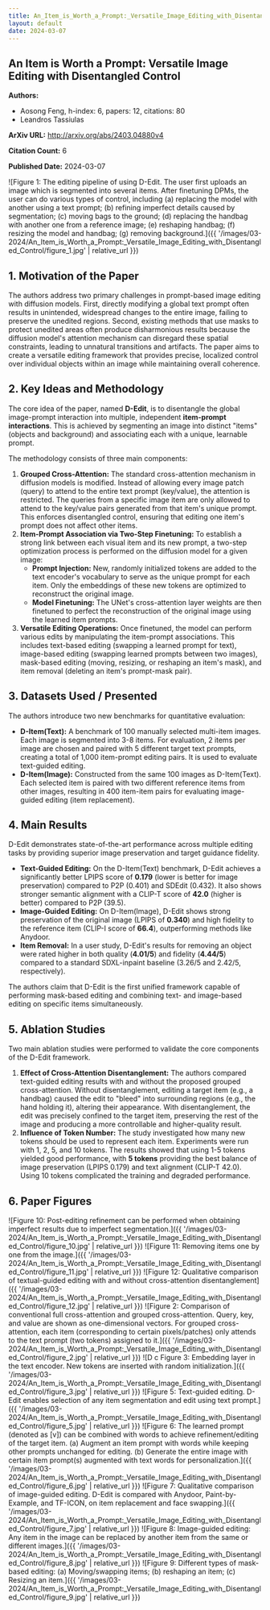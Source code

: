 ```yaml
---
title: An_Item_is_Worth_a_Prompt:_Versatile_Image_Editing_with_Disentangled_Control
layout: default
date: 2024-03-07
---
```

## An Item is Worth a Prompt: Versatile Image Editing with Disentangled Control
**Authors:**
- Aosong Feng, h-index: 6, papers: 12, citations: 80
- Leandros Tassiulas

**ArXiv URL:** http://arxiv.org/abs/2403.04880v4

**Citation Count:** 6

**Published Date:** 2024-03-07

![Figure 1: The editing pipeline of using D-Edit. The user first uploads an image which is segmented into several items. After finetuning DPMs, the user can do various types of control, including (a) replacing the model with another using a text prompt; (b) refining imperfect details caused by segmentation; (c) moving bags to the ground; (d) replacing the handbag with another one from a reference image; (e) reshaping handbag; (f) resizing the model and handbag; (g) removing background.]({{ '/images/03-2024/An_Item_is_Worth_a_Prompt:_Versatile_Image_Editing_with_Disentangled_Control/figure_1.jpg' | relative_url }})
## 1. Motivation of the Paper
The authors address two primary challenges in prompt-based image editing with diffusion models. First, directly modifying a global text prompt often results in unintended, widespread changes to the entire image, failing to preserve the unedited regions. Second, existing methods that use masks to protect unedited areas often produce disharmonious results because the diffusion model's attention mechanism can disregard these spatial constraints, leading to unnatural transitions and artifacts. The paper aims to create a versatile editing framework that provides precise, localized control over individual objects within an image while maintaining overall coherence.

## 2. Key Ideas and Methodology
The core idea of the paper, named **D-Edit**, is to disentangle the global image-prompt interaction into multiple, independent **item-prompt interactions**. This is achieved by segmenting an image into distinct "items" (objects and background) and associating each with a unique, learnable prompt.

The methodology consists of three main components:
1.  **Grouped Cross-Attention:** The standard cross-attention mechanism in diffusion models is modified. Instead of allowing every image patch (query) to attend to the entire text prompt (key/value), the attention is restricted. The queries from a specific image item are only allowed to attend to the key/value pairs generated from that item's unique prompt. This enforces disentangled control, ensuring that editing one item's prompt does not affect other items.
2.  **Item-Prompt Association via Two-Step Finetuning:** To establish a strong link between each visual item and its new prompt, a two-step optimization process is performed on the diffusion model for a given image:
    *   **Prompt Injection:** New, randomly initialized tokens are added to the text encoder's vocabulary to serve as the unique prompt for each item. Only the embeddings of these new tokens are optimized to reconstruct the original image.
    *   **Model Finetuning:** The UNet's cross-attention layer weights are then finetuned to perfect the reconstruction of the original image using the learned item prompts.
3.  **Versatile Editing Operations:** Once finetuned, the model can perform various edits by manipulating the item-prompt associations. This includes text-based editing (swapping a learned prompt for text), image-based editing (swapping learned prompts between two images), mask-based editing (moving, resizing, or reshaping an item's mask), and item removal (deleting an item's prompt-mask pair).

## 3. Datasets Used / Presented
The authors introduce two new benchmarks for quantitative evaluation:
*   **D-Item(Text):** A benchmark of 100 manually selected multi-item images. Each image is segmented into 3-8 items. For evaluation, 2 items per image are chosen and paired with 5 different target text prompts, creating a total of 1,000 item-prompt editing pairs. It is used to evaluate text-guided editing.
*   **D-Item(Image):** Constructed from the same 100 images as D-Item(Text). Each selected item is paired with two different reference items from other images, resulting in 400 item-item pairs for evaluating image-guided editing (item replacement).

## 4. Main Results
D-Edit demonstrates state-of-the-art performance across multiple editing tasks by providing superior image preservation and target guidance fidelity.
*   **Text-Guided Editing:** On the D-Item(Text) benchmark, D-Edit achieves a significantly better LPIPS score of **0.179** (lower is better for image preservation) compared to P2P (0.401) and SDEdit (0.432). It also shows stronger semantic alignment with a CLIP-T score of **42.0** (higher is better) compared to P2P (39.5).
*   **Image-Guided Editing:** On D-Item(Image), D-Edit shows strong preservation of the original image (LPIPS of **0.340**) and high fidelity to the reference item (CLIP-I score of **66.4**), outperforming methods like Anydoor.
*   **Item Removal:** In a user study, D-Edit's results for removing an object were rated higher in both quality (**4.01/5**) and fidelity (**4.44/5**) compared to a standard SDXL-inpaint baseline (3.26/5 and 2.42/5, respectively).

The authors claim that D-Edit is the first unified framework capable of performing mask-based editing and combining text- and image-based editing on specific items simultaneously.

## 5. Ablation Studies
Two main ablation studies were performed to validate the core components of the D-Edit framework.
1.  **Effect of Cross-Attention Disentanglement:** The authors compared text-guided editing results with and without the proposed grouped cross-attention. Without disentanglement, editing a target item (e.g., a handbag) caused the edit to "bleed" into surrounding regions (e.g., the hand holding it), altering their appearance. With disentanglement, the edit was precisely confined to the target item, preserving the rest of the image and producing a more controllable and higher-quality result.
2.  **Influence of Token Number:** The study investigated how many new tokens should be used to represent each item. Experiments were run with 1, 2, 5, and 10 tokens. The results showed that using 1-5 tokens yielded good performance, with **5 tokens** providing the best balance of image preservation (LPIPS 0.179) and text alignment (CLIP-T 42.0). Using 10 tokens complicated the training and degraded performance.

## 6. Paper Figures
![Figure 10: Post-editing refinement can be performed when obtaining imperfect results due to imperfect segmentation.]({{ '/images/03-2024/An_Item_is_Worth_a_Prompt:_Versatile_Image_Editing_with_Disentangled_Control/figure_10.jpg' | relative_url }})
![Figure 11: Removing items one by one from the image.]({{ '/images/03-2024/An_Item_is_Worth_a_Prompt:_Versatile_Image_Editing_with_Disentangled_Control/figure_11.jpg' | relative_url }})
![Figure 12: Qualitative comparison of textual-guided editing with and without cross-attention disentanglement]({{ '/images/03-2024/An_Item_is_Worth_a_Prompt:_Versatile_Image_Editing_with_Disentangled_Control/figure_12.jpg' | relative_url }})
![Figure 2: Comparison of conventional full cross-attention and grouped cross-attention. Query, key, and value are shown as one-dimensional vectors. For grouped cross-attention, each item (corresponding to certain pixels/patches) only attends to the text prompt (two tokens) assigned to it.]({{ '/images/03-2024/An_Item_is_Worth_a_Prompt:_Versatile_Image_Editing_with_Disentangled_Control/figure_2.jpg' | relative_url }})
![D c Figure 3: Embedding layer in the text encoder. New tokens are inserted with random initialization.]({{ '/images/03-2024/An_Item_is_Worth_a_Prompt:_Versatile_Image_Editing_with_Disentangled_Control/figure_3.jpg' | relative_url }})
![Figure 5: Text-guided editing. D-Edit enables selection of any item segmentation and edit using text prompt.]({{ '/images/03-2024/An_Item_is_Worth_a_Prompt:_Versatile_Image_Editing_with_Disentangled_Control/figure_5.jpg' | relative_url }})
![Figure 6: The learned prompt (denoted as [v]) can be combined with words to achieve refinement/editing of the target item. (a) Augment an item prompt with words while keeping other prompts unchanged for editing. (b) Generate the entire image with certain item prompt(s) augmented with text words for personalization.]({{ '/images/03-2024/An_Item_is_Worth_a_Prompt:_Versatile_Image_Editing_with_Disentangled_Control/figure_6.jpg' | relative_url }})
![Figure 7: Qualitative comparison of image-guided editing. D-Edit is compared with Anydoor, Paint-by-Example, and TF-ICON, on item replacement and face swapping.]({{ '/images/03-2024/An_Item_is_Worth_a_Prompt:_Versatile_Image_Editing_with_Disentangled_Control/figure_7.jpg' | relative_url }})
![Figure 8: Image-guided editing: Any item in the image can be replaced by another item from the same or different images.]({{ '/images/03-2024/An_Item_is_Worth_a_Prompt:_Versatile_Image_Editing_with_Disentangled_Control/figure_8.jpg' | relative_url }})
![Figure 9: Different types of mask-based editing: (a) Moving/swapping items; (b) reshaping an item; (c) Resizing an item.]({{ '/images/03-2024/An_Item_is_Worth_a_Prompt:_Versatile_Image_Editing_with_Disentangled_Control/figure_9.jpg' | relative_url }})
